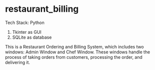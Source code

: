 # restaurant_billing

Tech Stack: Python
1. Tkinter as GUI
2. SQLite as database

This is a Restaurant Ordering and Billing System, which includes two windows: Admin Window and Chef Window. These windows handle the process of taking orders from customers, processing the order, and delivering it.
